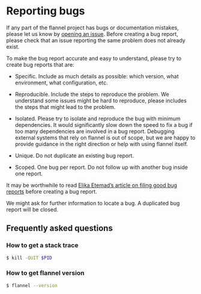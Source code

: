 # Reporting bugs

If any part of the flannel project has bugs or documentation mistakes, please let us know by [opening an issue][flannel-issue]. Before creating a bug report, please check that an issue reporting the same problem does not already exist.

To make the bug report accurate and easy to understand, please try to create bug reports that are:

- Specific. Include as much details as possible: which version, what environment, what configuration, etc.

- Reproducible. Include the steps to reproduce the problem. We understand some issues might be hard to reproduce, please includes the steps that might lead to the problem.

- Isolated. Please try to isolate and reproduce the bug with minimum dependencies. It would significantly slow down the speed to fix a bug if too many dependencies are involved in a bug report. Debugging external systems that rely on flannel is out of scope, but we are happy to provide guidance in the right direction or help with using flannel itself.

- Unique. Do not duplicate an existing bug report.

- Scoped. One bug per report. Do not follow up with another bug inside one report.

It may be worthwhile to read [Elika Etemad’s article on filing good bug reports][filing-good-bugs] before creating a bug report.

We might ask for further information to locate a bug. A duplicated bug report will be closed.

## Frequently asked questions

### How to get a stack trace

``` bash
$ kill -QUIT $PID
```

### How to get flannel version

``` bash
$ flannel --version
```

[flannel-issue]: https://github.com/flannel-io/flannel/issues/new
[filing-good-bugs]: http://fantasai.inkedblade.net/style/talks/filing-good-bugs/
